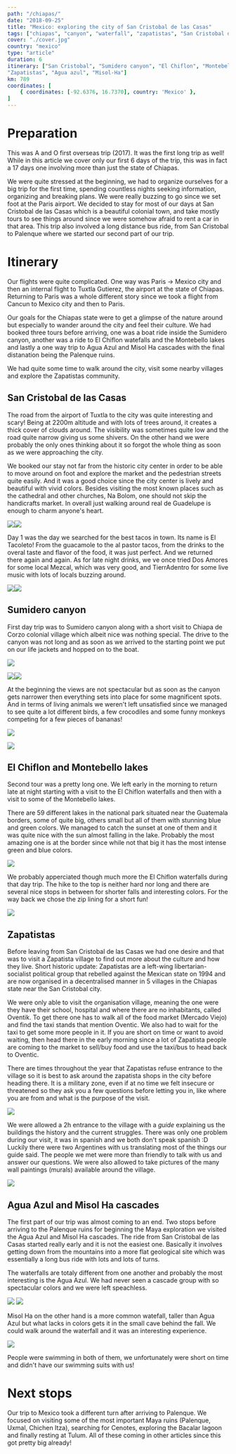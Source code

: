 ```yaml
---
path: "/chiapas/"
date: "2018-09-25"
title: "Mexico: exploring the city of San Cristobal de las Casas"
tags: ["chiapas", "canyon", "waterfall", "zapatistas", "San Cristobal de las Casas", "National park"]
cover: "./cover.jpg"
country: "mexico"
type: "article"
duration: 6
itinerary: ["San Cristobal", "Sumidero canyon", "El Chiflon", "Montebello lakes",
"Zapatistas", "Agua azul", "Misol-Ha"]
km: 789
coordinates: [
    { coordinates: [-92.6376, 16.7370], country: 'Mexico' },
]
---
```


# Preparation

This was A and O first overseas trip (2017). It was the first long trip as well! While in this article we cover only our first 6 days of the trip, this was in fact a 17 days one involving more than just the state of Chiapas.

We were quite stressed at the beginning, we had to organize ourselves for a big trip for the first time, spending countless nights seeking information, organizing and breaking plans. We were really buzzing to go since we set foot at the Paris airport. We decided to stay for most of our days at San Cristobal de las Casas which is a beautiful colonial town, and take mostly tours to see things around since we were somehow afraid to rent a car in that area. This trip also involved a long distance bus ride, from San Cristobal to Palenque where we started our second part of our trip.

# Itinerary

Our flights were quite complicated. One way was Paris -> Mexico city and then an internal flight to Tuxtla Gutierez, the airport at the state of Chiapas. Returning to Paris was a whole different story since we took a flight from Cancun to Mexico city and then to Paris.

Our goals for the Chiapas state were to get a glimpse of the nature around but especially to wander around the city and feel their culture. We had booked three tours before arriving, one was a boat ride inside the Sumidero canyon, another was a ride to El Chiflon watefalls and the Montebello lakes and lastly a one way trip to Agua Azul and Misol Ha cascades with the final distanation being the Palenque ruins.

We had quite some time to walk around the city, visit some nearby villages and explore the Zapatistas community.

## San Cristobal de las Casas

The road from the airport of Tuxtla to the city was quite interesting and scary! Being at 2200m altitude and with lots of trees around, it creates a thick cover of clouds around. The visibility was sometimes quite low and the road quite narrow giving us some shivers. On the other hand we were probably the only ones thinking about it so forgot the whole thing as soon as we were approaching the city.

We booked our stay not far from the historic city center in order to be able to move around on foot and explore the market and the pedestrian streets quite easily. And it was a good choice since the city center is lively and beautiful with vivid colors. Besides visiting the most known places such as the cathedral and other churches, Na Bolom, one should not skip the handicrafts market. In overall just walking around real de Guadelupe is enough to charm anyone's heart.

<photo-composition><img src="realguadelupe.jpg" /><img src="realguadelupe2.jpg" /></photo-composition>

Day 1 was the day we searched for the best tacos in town. Its name is El Tacoleto! From the guacamole to the al pastor tacos, from the drinks to the overal taste and flavor of the food, it was just perfect. And we returned there again and again. As for late night drinks, we ve once tried Dos Amores for some local Mezcal, which was very good, and TierrAdentro for some live music with lots of locals buzzing around.

<photo-composition><img src="burrito.jpg" /><img src="mezcal.jpg" /></photo-composition>

## Sumidero canyon

First day trip was to Sumidero canyon along with a short visit to Chiapa de Corzo colonial village which albeit nice was nothing special. The drive to the canyon was not long and as soon as we arrived to the starting point we put on our life jackets and hopped on to the boat.

![](sumidero.jpg)

<photo-composition><img src="sumidero3.jpg" /><img src="sumidero2.jpg" /></photo-composition>

At the beginning the views are not spectacular but as soon as the canyon gets narrower then everything sets into place for some magnificent spots. And in terms of living animals we weren't left unsatisfied since we managed to see quite a lot different birds, a few crocodiles and some funny monkeys competing for a few pieces of bananas!

![](crocodile.jpg)

![](monkeys.jpg)

## El Chiflon and Montebello lakes

Second tour was a pretty long one. We left early in the morning to return late at night starting with a visit to the El Chiflon waterfalls and then with a visit to some of the Montebello lakes.

There are 59 different lakes in the national park situated near the Guatemala borders, some of quite big, others small but all of them with stunning blue and green colors. We managed to catch the sunset at one of them and it was quite nice with the sun almost falling in the lake. Probably the most amazing one is at the border since while not that big it has the most intense green and blue colors.

![](montebello.jpg)

We probably apperciated though much more the El Chiflon waterfalls during that day trip. The hike to the top is neither hard nor long and there are several nice stops in between for shorter falls and interesting colors. For the way back we chose the zip lining for a short fun!

![](elchiflon.jpg)

## Zapatistas

Before leaving from San Cristobal de las Casas we had one desire and that was to visit a Zapatista village to find out more about the culture and how they live. Short historic update: Zapatistas are a left-wing libertarian-socialist political group that rebelled against the Mexican state on 1994 and are now organised in a decentralised manner in 5 villages in the Chiapas state near the San Cristobal city.

We were only able to visit the organisation village, meaning the one were they have their school, hospital and where there are no inhabitants, called Oventik. To get there one has to walk all of the food market (Mercado Viejo) and find the taxi stands that mention Oventic. We also had to wait for the taxi to get some more people in it. If you are short on time or want to avoid waiting, then head there in the early morning since a lot of Zapatista people are coming to the market to sell/buy food and use the taxi/bus to head back to Oventic.

<tip title="Before heading to Oventic">
There are times throughout the year that Zapatistas refuse entrance to the village so it is best to ask around the zapatista shops in the city before heading there.
It is a military zone, even if at no time we felt insecure or threatened so they ask you a few questions before letting you in, like where you are from and what is the purpose of the visit.
</tip>

![](zapatistas.jpg)

We were allowed a 2h entrance to the village with a *guide* explaining us the buildings the history and the current struggles. There was only one problem during our visit, it was in spanish and we both don't speak spanish :D Luckily there were two Argentines with us translating most of the things our guide said. The people we met were more than friendly to talk with us and answer our questions. We were also allowed to take pictures of the many wall paintings (murals) available around the village.

![](zapatistas2.jpg)

## Agua Azul and Misol Ha cascades

The first part of our trip was almost coming to an end. Two stops before arriving to the Palenque ruins for beginning the Maya exploration we visited the Agua Azul and Misol Ha cascades. The ride from San Cristobal de las Casas started really early and it is not the easiest one. Basically it involves getting down from the mountains into a more flat geological site which was essentially a long bus ride with lots and lots of turns.

The waterfalls are totaly different from one another and probably the most interesting is the Agua Azul. We had never seen a cascade group with so spectacular colors and we were left speachless.

![](aguaazul.jpg)
![](aguaazul2.jpg)

Misol Ha on the other hand is a more common watefall, taller than Agua Azul but what lacks in colors gets it in the small cave behind the fall. We could walk around the waterfall and it was an interesting experience.

![](misolha.jpg)

People were swimming in both of them, we unfortunately were short on time and didn't have our swimming suits with us!

# Next stops

Our trip to Mexico took a different turn after arriving to Palenque. We focused on visiting some of the most important Maya ruins (Palenque, Uxmal, Chichen Itza), searching for Cenotes, exploring the Bacalar lagoon and finally resting at Tulum. All of these coming in other articles since this got pretty big already!
